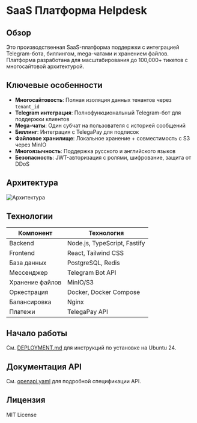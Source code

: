 # SaaS Платформа Helpdesk

## Обзор
Это производственная SaaS-платформа поддержки с интеграцией Telegram-бота, биллингом, mega-чатами и хранением файлов. Платформа разработана для масштабирования до 100,000+ тикетов с многосайтовой архитектурой.

## Ключевые особенности
- **Многосайтовость**: Полная изоляция данных тенантов через `tenant_id`
- **Telegram интеграция**: Полнофункциональный Telegram-бот для поддержки клиентов
- **Mega-чаты**: Один субчат на пользователя с историей сообщений
- **Биллинг**: Интеграция с TelegaPay для подписок
- **Файловое хранилище**: Локальное хранение + совместимость с S3 через MinIO
- **Многоязычность**: Поддержка русского и английского языков
- **Безопасность**: JWT-авторизация с ролями, шифрование, защита от DDoS

## Архитектура
![Архитектура](architecture.png)

## Технологии
| Компонент | Технология |
|----------|------------|
| Backend | Node.js, TypeScript, Fastify |
| Frontend | React, Tailwind CSS |
| База данных | PostgreSQL, Redis |
| Мессенджер | Telegram Bot API |
| Хранение файлов | MinIO/S3 |
| Оркестрация | Docker, Docker Compose |
| Балансировка | Nginx |
| Платежи | TelegaPay API |

## Начало работы
См. [DEPLOYMENT.md](DEPLOYMENT.md) для инструкций по установке на Ubuntu 24.

## Документация API
См. [openapi.yaml](openapi.yaml) для подробной спецификации API.

## Лицензия
MIT License
